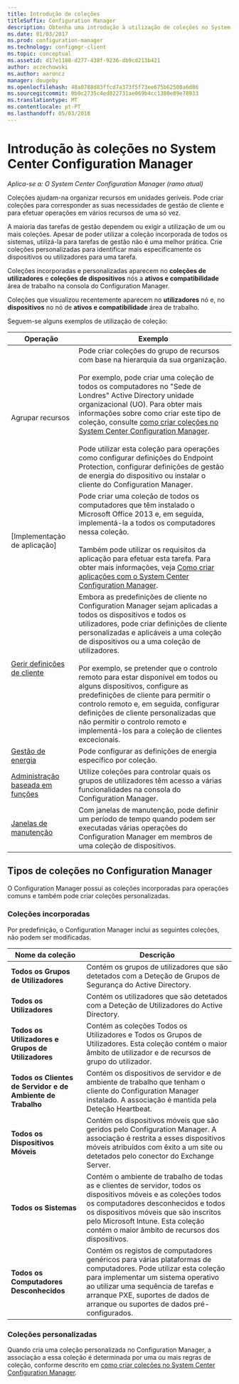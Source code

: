 ```yaml
---
title: Introdução de coleções
titleSuffix: Configuration Manager
description: Obtenha uma introdução à utilização de coleções no System Center Configuration Manager.
ms.date: 01/03/2017
ms.prod: configuration-manager
ms.technology: configmgr-client
ms.topic: conceptual
ms.assetid: d17e1188-d277-438f-9236-db9cd213b421
author: aczechowski
ms.author: aaroncz
manager: dougeby
ms.openlocfilehash: 48a0788d83ffcd7a373f5f73ee675b62508a6d86
ms.sourcegitcommit: 0b0c2735c4ed822731ae069b4cc1380e89e78933
ms.translationtype: MT
ms.contentlocale: pt-PT
ms.lasthandoff: 05/03/2018
---
```

# <a name="introduction-to-collections-in-system-center-configuration-manager"></a>Introdução às coleções no System Center Configuration Manager

*Aplica-se a: O System Center Configuration Manager (ramo atual)*

Coleções ajudam-na organizar recursos em unidades geríveis. Pode criar coleções para corresponder as suas necessidades de gestão de cliente e para efetuar operações em vários recursos de uma só vez. 

A maioria das tarefas de gestão dependem ou exigir a utilização de um ou mais coleções. Apesar de poder utilizar a coleção incorporada de todos os sistemas, utilizá-la para tarefas de gestão não é uma melhor prática. Crie coleções personalizadas para identificar mais especificamente os dispositivos ou utilizadores para uma tarefa.  

 Coleções incorporadas e personalizadas aparecem no **coleções de utilizadores** e **coleções de dispositivos** nós a **ativos e compatibilidade** área de trabalho na consola do Configuration Manager.  

 Coleções que visualizou recentemente aparecem no **utilizadores** nó e, no **dispositivos** no nó de **ativos e compatibilidade** área de trabalho.  

Seguem-se alguns exemplos de utilização de coleção:  

|Operação|Exemplo|  
|---------|-------|  
|Agrupar recursos|Pode criar coleções do grupo de recursos com base na hierarquia da sua organização.<br /><br /> Por exemplo, pode criar uma coleção de todos os computadores no "Sede de Londres" Active Directory unidade organizacional (UO). Para obter mais informações sobre como criar este tipo de coleção, consulte [como criar coleções no System Center Configuration Manager](../../../../core/clients/manage/collections/create-collections.md).<br /><br /> Pode utilizar esta coleção para operações como configurar definições do Endpoint Protection, configurar definições de gestão de energia do dispositivo ou instalar o cliente do Configuration Manager.|  
|[Implementação de aplicação]|Pode criar uma coleção de todos os computadores que têm instalado o Microsoft Office 2013 e, em seguida, implementá-la a todos os computadores nessa coleção.<br /><br /> Também pode utilizar os requisitos da aplicação para efetuar esta tarefa. Para obter mais informações, veja [Como criar aplicações com o System Center Configuration Manager](../../../../apps/deploy-use/create-applications.md).|  
|[Gerir definições de cliente](../../../../core/clients/deploy/about-client-settings.md)|Embora as predefinições de cliente no Configuration Manager sejam aplicadas a todos os dispositivos e todos os utilizadores, pode criar definições de cliente personalizadas e aplicáveis a uma coleção de dispositivos ou a uma coleção de utilizadores.<br /><br /> Por exemplo, se pretender que o controlo remoto para estar disponível em todos ou alguns dispositivos, configure as predefinições de cliente para permitir o controlo remoto e, em seguida, configurar definições de cliente personalizadas que não permitir o controlo remoto e implementá-los para a coleção de clientes excecionais. |  
|[Gestão de energia](../power/introduction-to-power-management.md)|Pode configurar as definições de energia específico por coleção.|  
|[Administração baseada em funções](../../../../core/servers/deploy/configure/configure-role-based-administration.md)|Utilize coleções para controlar quais os grupos de utilizadores têm acesso a várias funcionalidades na consola do Configuration Manager.|  
|[Janelas de manutenção](../../../../core/clients/manage/collections/use-maintenance-windows.md)|Com janelas de manutenção, pode definir um período de tempo quando podem ser executadas várias operações do Configuration Manager em membros de uma coleção de dispositivos. |  


## <a name="collection-types-in-configuration-manager"></a>Tipos de coleções no Configuration Manager  
 O Configuration Manager possui as coleções incorporadas para operações comuns e também pode criar coleções personalizadas.   

### <a name="built-in-collections"></a>Coleções incorporadas  
 Por predefinição, o Configuration Manager inclui as seguintes coleções, não podem ser modificadas.  

|**Nome da coleção**|Descrição|  
|-------------------------|-----------------|  
|**Todos os Grupos de Utilizadores**|Contém os grupos de utilizadores que são detetados com a Deteção de Grupos de Segurança do Active Directory.|  
|**Todos os Utilizadores**|Contém os utilizadores que são detetados com a Deteção de Utilizadores do Active Directory.|  
|**Todos os Utilizadores e Grupos de Utilizadores**|Contém as coleções Todos os Utilizadores e Todos os Grupos de Utilizadores. Esta coleção contém o maior âmbito de utilizador e de recursos de grupo do utilizador.|  
|**Todos os Clientes de Servidor e de Ambiente de Trabalho**|Contém os dispositivos de servidor e de ambiente de trabalho que tenham o cliente do Configuration Manager instalado. A associação é mantida pela Deteção Heartbeat.|  
|**Todos os Dispositivos Móveis**|Contém os dispositivos móveis que são geridos pelo Configuration Manager. A associação é restrita a esses dispositivos móveis atribuídos com êxito a um site ou detetados pelo conector do Exchange Server.|  
|**Todos os Sistemas**|Contém o ambiente de trabalho de todas as e clientes de servidor, todos os dispositivos móveis e as coleções todos os computadores desconhecidos e todos os dispositivos móveis que são inscritos pelo Microsoft Intune. Esta coleção contém o maior âmbito de recursos dos dispositivos.|  
|**Todos os Computadores Desconhecidos**|Contém os registos de computadores genéricos para várias plataformas de computadores. Pode utilizar esta coleção para implementar um sistema operativo ao utilizar uma sequência de tarefas e arranque PXE, suportes de dados de arranque ou suportes de dados pré-configurados.|  

### <a name="custom-collections"></a>Coleções personalizadas  
 Quando cria uma coleção personalizada no Configuration Manager, a associação a essa coleção é determinada por uma ou mais regras de coleção, conforme descrito em [como criar coleções no System Center Configuration Manager](../../../../core/clients/manage/collections/create-collections.md). 

